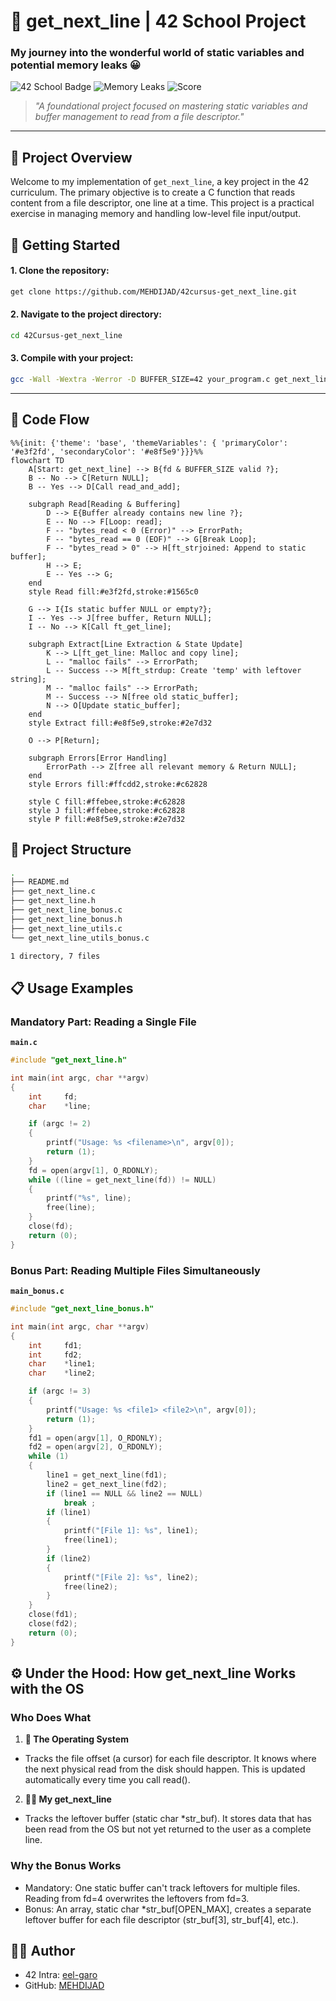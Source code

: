 # 📜 get_next_line | 42 School Project

### My journey into the wonderful world of static variables and potential memory leaks 😀

![42 School Badge](https://img.shields.io/badge/42-School-blue)
![Memory Leaks](https://img.shields.io/badge/Memory-No%20Leaks-success)
![Score](https://img.shields.io/badge/Score-125%2F100-brightgreen)

> *"A foundational project focused on mastering static variables and buffer management to read from a file descriptor."*

---

## 🎯 Project Overview

Welcome to my implementation of `get_next_line`, a key project in the 42 curriculum. The primary objective is to create a C function that reads content from a file descriptor, one line at a time. This project is a practical exercise in managing memory and handling low-level file input/output.

##  🚀 Getting Started

#### 1. Clone the repository:

```bash
get clone https://github.com/MEHDIJAD/42cursus-get_next_line.git
```

#### 2. Navigate to the project directory:

```bash
cd 42Cursus-get_next_line
```
#### 3. Compile with your project:

```bash
gcc -Wall -Wextra -Werror -D BUFFER_SIZE=42 your_program.c get_next_line.c get_next_line_utils.c
```

----


## 🤖 Code Flow 

```mermaid
%%{init: {'theme': 'base', 'themeVariables': { 'primaryColor': '#e3f2fd', 'secondaryColor': '#e8f5e9'}}}%%
flowchart TD
    A[Start: get_next_line] --> B{fd & BUFFER_SIZE valid ?};
    B -- No --> C[Return NULL];
    B -- Yes --> D[Call read_and_add];

    subgraph Read[Reading & Buffering]
        D --> E{Buffer already contains new line ?};
        E -- No --> F[Loop: read];
        F -- "bytes_read < 0 (Error)" --> ErrorPath;
        F -- "bytes_read == 0 (EOF)" --> G[Break Loop];
        F -- "bytes_read > 0" --> H[ft_strjoined: Append to static buffer];
        H --> E;
        E -- Yes --> G;
    end
    style Read fill:#e3f2fd,stroke:#1565c0

    G --> I{Is static buffer NULL or empty?};
    I -- Yes --> J[free buffer, Return NULL];
    I -- No --> K[Call ft_get_line];

    subgraph Extract[Line Extraction & State Update]
        K --> L[ft_get_line: Malloc and copy line];
        L -- "malloc fails" --> ErrorPath;
        L -- Success --> M[ft_strdup: Create 'temp' with leftover string];
        M -- "malloc fails" --> ErrorPath;
        M -- Success --> N[free old static_buffer];
        N --> O[Update static_buffer];
    end
    style Extract fill:#e8f5e9,stroke:#2e7d32

    O --> P[Return];

    subgraph Errors[Error Handling]
        ErrorPath --> Z[free all relevant memory & Return NULL];
    end
    style Errors fill:#ffcdd2,stroke:#c62828

    style C fill:#ffebee,stroke:#c62828
    style J fill:#ffebee,stroke:#c62828
    style P fill:#e8f5e9,stroke:#2e7d32
```

## 🌳 Project Structure

```bash
.
├── README.md
├── get_next_line.c
├── get_next_line.h
├── get_next_line_bonus.c
├── get_next_line_bonus.h
├── get_next_line_utils.c
└── get_next_line_utils_bonus.c

1 directory, 7 files
```

## 📋 Usage Examples

### Mandatory Part: Reading a Single File


**`main.c`**
```c
#include "get_next_line.h"

int	main(int argc, char **argv)
{
	int		fd;
	char	*line;

	if (argc != 2)
	{
		printf("Usage: %s <filename>\n", argv[0]);
		return (1);
	}
	fd = open(argv[1], O_RDONLY);
	while ((line = get_next_line(fd)) != NULL)
	{
		printf("%s", line);
		free(line);
	}
	close(fd);
	return (0);
}
```

### Bonus Part: Reading Multiple Files Simultaneously

**`main_bonus.c`**
```c
#include "get_next_line_bonus.h"

int	main(int argc, char **argv)
{
	int		fd1;
	int		fd2;
	char	*line1;
	char	*line2;

	if (argc != 3)
	{
		printf("Usage: %s <file1> <file2>\n", argv[0]);
		return (1);
	}
	fd1 = open(argv[1], O_RDONLY);
	fd2 = open(argv[2], O_RDONLY);
	while (1)
	{
		line1 = get_next_line(fd1);
		line2 = get_next_line(fd2);
		if (line1 == NULL && line2 == NULL)
			break ;
		if (line1)
		{
			printf("[File 1]: %s", line1);
			free(line1);
		}
		if (line2)
		{
			printf("[File 2]: %s", line2);
			free(line2);
		}
	}
	close(fd1);
	close(fd2);
	return (0);
}
```


## ⚙️ Under the Hood: How get_next_line Works with the OS

### Who Does What

1. **🐧 The Operating System**

- Tracks the file offset (a cursor) for each file descriptor. It knows 	where the next physical read from the disk should happen. This is updated automatically every time you call read().

2. **🧑‍💻 My get_next_line**

- Tracks the leftover buffer (static char *str_buf). It stores data that has been read from the OS but not yet returned to the user as a complete line.

### Why the Bonus Works

- Mandatory: One static buffer can't track leftovers for multiple files. Reading from fd=4 overwrites the leftovers from fd=3.
- Bonus: An array, static char *str_buf[OPEN_MAX], creates a separate leftover buffer for each file descriptor (str_buf[3], str_buf[4], etc.).

## 👨‍💻 Author

- 42 Intra: [eel-garo](https://profile.intra.42.fr/users/eel-garo)
- GitHub: [MEHDIJAD](https://github.com/MAHDIJAD)

